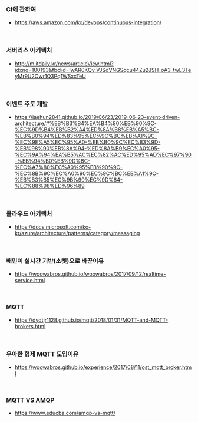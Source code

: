 ### CI에 관하여
  - <https://aws.amazon.com/ko/devops/continuous-integration/>


&nbsp;
&nbsp;

### 서버리스 아키텍처
  - <http://m.itdaily.kr/news/articleView.html?idxno=100193&fbclid=IwAR0KQv_VJSdVNGSqcu44Zu2JSH_oA3_twL3TeyMr9U2Owr1Q3Pq1WSxcTeU>
  

&nbsp;
&nbsp;
  
### 이벤트 주도 개발
  - <https://jaehun2841.github.io/2019/06/23/2019-06-23-event-driven-architecture/#%EB%B3%B4%EA%B4%80%EB%90%9C-%EC%9D%B4%EB%B2%A4%ED%8A%B8%EB%A5%BC-%EB%B0%94%ED%83%95%EC%9C%BC%EB%A1%9C-%EC%9E%A5%EC%95%A0-%EB%B0%9C%EC%83%9D-%EB%98%90%EB%8A%94-%ED%8A%B9%EC%A0%95-%EC%9A%94%EA%B5%AC%EC%82%AC%ED%95%AD%EC%97%90-%EB%94%B0%EB%9D%BC-%EC%A7%80%EC%A0%95%EB%90%9C-%EC%8B%9C%EC%A0%90%EC%9C%BC%EB%A1%9C-%EB%B3%B5%EC%9B%90%EC%9D%84-%EC%88%98%ED%96%89>
  
  
&nbsp;
&nbsp;


### 클라우드 아키텍처
  - <https://docs.microsoft.com/ko-kr/azure/architecture/patterns/category/messaging>

&nbsp;
&nbsp;


### 배민이 실시간 기반(소켓)으로 바꾼이유
  - <https://woowabros.github.io/woowabros/2017/09/12/realtime-service.html>
  
&nbsp;
&nbsp;
  
### MQTT
  - <https://dydtjr1128.github.io/mqtt/2018/01/31/MQTT-and-MQTT-brokers.html>
  
 &nbsp;
&nbsp;
 
### 우아한 형제 MQTT 도입이유
  - <https://woowabros.github.io/experience/2017/08/11/ost_mqtt_broker.html>
  
 &nbsp;
&nbsp;
  
### MQTT VS AMQP
  - <https://www.educba.com/amqp-vs-mqtt/>
